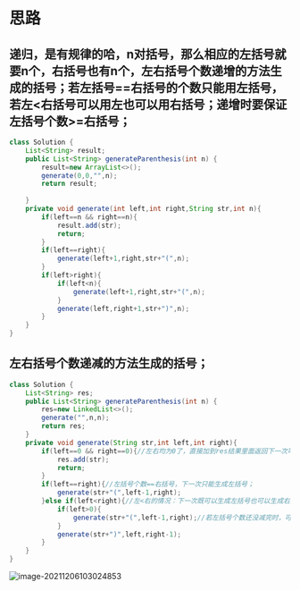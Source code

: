 # 思路

## 递归，是有规律的哈，n对括号，那么相应的左括号就要n个，右括号也有n个，左右括号个数递增的方法生成的括号；若左括号==右括号的个数只能用左括号，若左<右括号可以用左也可以用右括号；递增时要保证左括号个数>=右括号；

```java
class Solution {
    List<String> result;
    public List<String> generateParenthesis(int n) {
        result=new ArrayList<>();
        generate(0,0,"",n);
        return result;
        
    }
    private void generate(int left,int right,String str,int n){
        if(left==n && right==n){
            result.add(str);
            return;
        }
        if(left==right){
            generate(left+1,right,str+"(",n);
        }
        if(left>right){
            if(left<n){
                generate(left+1,right,str+"(",n);
            }
            generate(left,right+1,str+")",n);
        }       
    }
}
```

## 左右括号个数递减的方法生成的括号；

```java
class Solution {
    List<String> res;
    public List<String> generateParenthesis(int n) {
        res=new LinkedList<>();
        generate("",n,n);
        return res;
    }
    private void generate(String str,int left,int right){
        if(left==0 && right==0){//左右均为0了，直接加到res结果里面返回下一次可能的情况
            res.add(str);
            return;
        }
        if(left==right){//左括号个数==右括号，下一次只能生成左括号；
            generate(str+"(",left-1,right);
        }else if(left<right){//左<右的情况：下一次既可以生成左括号也可以生成右括号，
            if(left>0){
                generate(str+"(",left-1,right);//若左括号个数还没减完时，可以生成左括号，
            }
            generate(str+")",left,right-1);
        }
    }
}
```

![image-20211206103024853](C:\Users\28635\AppData\Roaming\Typora\typora-user-images\image-20211206103024853.png)


